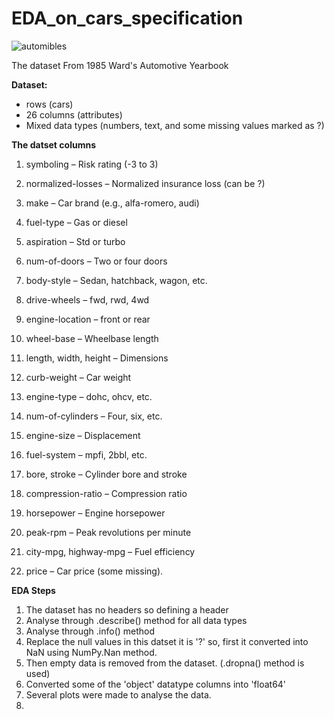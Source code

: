 # EDA_on_cars_specification

![automibles](https://github.com/user-attachments/assets/563a8de4-968a-4756-8fa0-77185e1be344)

The dataset From 1985 Ward's Automotive Yearbook

**Dataset:**
*  rows (cars)
* 26 columns (attributes)
* Mixed data types (numbers, text, and some missing values marked as ?)

**The datset columns**
1. symboling – Risk rating (-3 to 3)

2. normalized-losses – Normalized insurance loss (can be ?)

3. make – Car brand (e.g., alfa-romero, audi)

4. fuel-type – Gas or diesel

5. aspiration – Std or turbo

6. num-of-doors – Two or four doors

7. body-style – Sedan, hatchback, wagon, etc.

8. drive-wheels – fwd, rwd, 4wd

9. engine-location – front or rear

10. wheel-base – Wheelbase length

11. length, width, height – Dimensions

12. curb-weight – Car weight

13. engine-type – dohc, ohcv, etc.

14. num-of-cylinders – Four, six, etc.

15. engine-size – Displacement

16. fuel-system – mpfi, 2bbl, etc.

17. bore, stroke – Cylinder bore and stroke

18. compression-ratio – Compression ratio

19. horsepower – Engine horsepower

20. peak-rpm – Peak revolutions per minute

21. city-mpg, highway-mpg – Fuel efficiency

22. price – Car price (some missing).

**EDA Steps**

1. The dataset has no headers so defining a header
2. Analyse through .describe() method for all data types
3. Analyse through .info() method 
4. Replace the null values in this datset it is '?' so, first it converted into NaN using NumPy.Nan method.
5. Then empty data is removed from the dataset. (.dropna() method is used)
6. Converted some of the 'object' datatype columns into 'float64'
7. Several plots were made to analyse the data.
8. 
